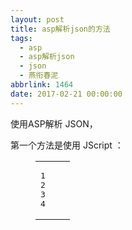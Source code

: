 ```yaml
---
layout: post
title: asp解析json的方法
tags:
  - asp
  - asp解析json
  - json
  - 燕衔春泥
abbrlink: 1464
date: 2017-02-21 00:00:00
---
```


<!-- build time:Sat Jun 23 2018 12:05:15 GMT+0800 (中国标准时间) -->

使用ASP解析 JSON，

第一个方法是使用&nbsp;JScript ：  

<figure class="highlight js"><table><tr><td class="gutter"><pre><span class="line">1</span>  
<span class="line">2</span>  
<span class="line">3</span>  
<span class="line">4</span>  
</pre></td><td class="code"><pre><span class="line"><script language=<span class="string">"jscript"</span> runat=<span class="string">"server"</span>>  </span>  
<span class="line">    <span class="built_in">Array</span>.prototype.get = <span class="function"><span class="keyword">function</span>(<span class="params">x</span>) </span>&#123; <span class="keyword">return</span> <span class="keyword">this</span>[x]; &#125;;  </span>  
<span class="line">    <span class="function"><span class="keyword">function</span> <span class="title">parseJSON</span>(<span class="params">strJSON</span>) </span>&#123; <span class="keyword">return</span> <span class="built_in">eval</span>(<span class="string">"("</span> + strJSON + <span class="string">")"</span>); &#125;  </span>  
<span class="line"><<span class="regexp">/script></span></span>  
</pre></td></tr></table></figure><figure class="highlight vb"><table><tr><td class="gutter"><pre><span class="line">1</span>  
<span class="line">2</span>  
<span class="line">3</span>  
<span class="line">4</span>  
<span class="line">5</span>  
<span class="line">6</span>  
<span class="line">7</span>  
<span class="line">8</span>  
<span class="line">9</span>  
<span class="line">10</span>  
<span class="line">11</span>  
<span class="line">12</span>  
</pre></td><td class="code"><pre><span class="line"><%  </span>  
<span class="line"><span class="keyword">Dim</span> json, obj  </span>  
<span class="line">json = <span class="string">"&#123;a:"</span><span class="string">"aaa"</span><span class="string">", b:&#123; name:"</span><span class="string">"bb"</span><span class="string">", value:"</span><span class="string">"text"</span><span class="string">" &#125;, c:["</span><span class="string">"item0"</span><span class="string">", "</span><span class="string">"item1"</span><span class="string">", "</span><span class="string">"item2"</span><span class="string">"]&#125;"</span>  </span>  
<span class="line"><span class="keyword">Set</span> obj = parseJSON(json)  </span>  
<span class="line">   </span>  
<span class="line">Response.Write obj.a & <span class="string">"<br />"</span>  </span>  
<span class="line">Response.Write obj.b.name & <span class="string">"<br />"</span>  </span>  
<span class="line">Response.Write obj.c.length & <span class="string">"<br />"</span>  </span>  
<span class="line">Response.Write obj.c.<span class="keyword">get</span>(<span class="number">0</span>) & <span class="string">"<br />"</span>  </span>  
<span class="line">   </span>  
<span class="line"><span class="keyword">Set</span> obj = <span class="literal">Nothing</span>  </span>  
<span class="line">%></span>  
</pre></td></tr></table></figure>

第二个方法是使用MS的脚本控件（也一样是使用了 JScript）：  

<figure class="highlight vb"><table><tr><td class="gutter"><pre><span class="line">1</span>  
<span class="line">2</span>  
<span class="line">3</span>  
<span class="line">4</span>  
<span class="line">5</span>  
<span class="line">6</span>  
<span class="line">7</span>  
<span class="line">8</span>  
<span class="line">9</span>  
<span class="line">10</span>  
<span class="line">11</span>  
<span class="line">12</span>  
<span class="line">13</span>  
<span class="line">14</span>  
<span class="line">15</span>  
<span class="line">16</span>  
<span class="line">17</span>  
<span class="line">18</span>  
<span class="line">19</span>  
<span class="line">20</span>  
<span class="line">21</span>  
<span class="line">22</span>  
<span class="line">23</span>  
<span class="line">24</span>  
</pre></td><td class="code"><pre><span class="line"><span class="keyword">Dim</span> scriptCtrl  </span>  
<span class="line">    <span class="keyword">Function</span> parseJSON(str)  </span>  
<span class="line">        <span class="keyword">If</span> <span class="keyword">Not</span> IsObject(scriptCtrl) <span class="keyword">Then</span>  </span>  
<span class="line">            <span class="keyword">Set</span> scriptCtrl = Server.CreateObject(<span class="string">"MSScriptControl.ScriptControl"</span>)  </span>  
<span class="line">            scriptCtrl.Language = <span class="string">"JScript"</span>  </span>  
<span class="line">            scriptCtrl.AddCode <span class="string">"Array.prototype.get = function(x) &#123; return this[x]; &#125;; var result = null;"</span>  </span>  
<span class="line">        <span class="keyword">End</span> <span class="keyword">If</span>  </span>  
<span class="line">        scriptCtrl.ExecuteStatement <span class="string">"result = "</span> & str & <span class="string">";"</span>  </span>  
<span class="line">        <span class="keyword">Set</span> parseJSON = scriptCtrl.CodeObject.result  </span>  
<span class="line">    <span class="keyword">End</span> <span class="keyword">Function</span>  </span>  
<span class="line">       </span>  
<span class="line">    <span class="keyword">Dim</span> json  </span>  
<span class="line">    json = <span class="string">"&#123;a:"</span><span class="string">"aaa"</span><span class="string">", b:&#123; name:"</span><span class="string">"bb"</span><span class="string">", value:"</span><span class="string">"text"</span><span class="string">" &#125;, c:["</span><span class="string">"item0"</span><span class="string">", "</span><span class="string">"item1"</span><span class="string">", "</span><span class="string">"item2"</span><span class="string">"]&#125;"</span>  </span>  
<span class="line">       </span>  
<span class="line">    <span class="keyword">Set</span> obj = parseJSON(json)  </span>  
<span class="line">       </span>  
<span class="line">    Response.Write obj.a & <span class="string">"<br />"</span>  </span>  
<span class="line">    Response.Write obj.b.name & <span class="string">"<br />"</span>  </span>  
<span class="line">    Response.Write obj.c.length & <span class="string">"<br />"</span>  </span>  
<span class="line">    Response.Write obj.c.<span class="keyword">get</span>(<span class="number">0</span>) & <span class="string">"<br />"</span>  </span>  
<span class="line">       </span>  
<span class="line">    <span class="keyword">Set</span> obj = <span class="literal">Nothing</span>  </span>  
<span class="line">       </span>  
<span class="line">    <span class="keyword">Set</span> scriptCtrl = <span class="literal">Nothing</span></span>  
</pre></td></tr></table></figure>

以上内容摘自： [http://json.tongxiehui.net/?post/fu41ub.html](http://json.tongxiehui.net/?post/fu41ub.html)
<!-- rebuild by neat -->
